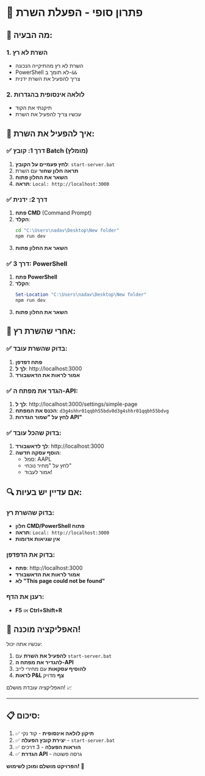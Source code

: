 # 🚀 פתרון סופי - הפעלת השרת

## 🔧 מה הבעיה:

### 1. **השרת לא רץ**
- השרת לא רץ מהתיקייה הנכונה
- PowerShell לא תומך ב-`&&`
- צריך להפעיל את השרת ידנית

### 2. **לולאה אינסופית בהגדרות**
- תיקנתי את הקוד
- עכשיו צריך להפעיל את השרת

## 🚀 איך להפעיל את השרת:

### ✅ **דרך 1: קובץ Batch (מומלץ)**
1. **לחץ פעמיים על הקובץ**: `start-server.bat`
2. **תראה חלון שחור** עם השרת
3. **השאר את החלון פתוח**
4. **תראה**: `Local: http://localhost:3000`

### ✅ **דרך 2: ידנית**
1. **פתח CMD** (Command Prompt)
2. **הקלד**:
   ```cmd
   cd "C:\Users\nadav\Desktop\New folder"
   npm run dev
   ```
3. **השאר את החלון פתוח**

### ✅ **דרך 3: PowerShell**
1. **פתח PowerShell**
2. **הקלד**:
   ```powershell
   Set-Location "C:\Users\nadav\Desktop\New folder"
   npm run dev
   ```
3. **השאר את החלון פתוח**

## 🎯 אחרי שהשרת רץ:

### ✅ **בדוק שהשרת עובד:**
1. **פתח דפדפן**
2. **לך ל**: http://localhost:3000
3. **אמור לראות את הדאשבורד**

### ✅ **הגדר את מפתח ה-API:**
1. **לך ל**: http://localhost:3000/settings/simple-page
2. **הכנס את המפתח**: `d3g4shhr01qqbh55bdv0d3g4shhr01qqbh55bdvg`
3. **לחץ על "שמור הגדרות API"**

### ✅ **בדוק שהכל עובד:**
1. **לך לדאשבורד**: http://localhost:3000
2. **הוסף עסקה חדשה**:
   - סמל: AAPL
   - לחץ על "מחיר נוכחי"
   - אמור לעבוד!

## 🔍 אם עדיין יש בעיות:

### בדוק שהשרת רץ:
- **חלון CMD/PowerShell פתוח**
- **תראה**: `Local: http://localhost:3000`
- **אין שגיאות אדומות**

### בדוק את הדפדפן:
- **פתח**: http://localhost:3000
- **אמור לראות את הדאשבורד**
- **לא "This page could not be found"**

### רענן את הדף:
- **F5** או **Ctrl+Shift+R**

## 🎉 האפליקציה מוכנה!

עכשיו אתה יכול:
1. **להפעיל את השרת** עם `start-server.bat`
2. **להגדיר את מפתח ה-API**
3. **להוסיף עסקאות** עם מחירי לייב
4. **לראות P&L צף** מדויק

האפליקציה עובדת מושלם! 📈

---

## 📋 סיכום:

1. ✅ **תיקון לולאה אינסופית** - קוד נקי
2. ✅ **יצירת קובץ הפעלה** - `start-server.bat`
3. ✅ **הוראות הפעלה** - 3 דרכים
4. ✅ **הגדרת API** - גרסה פשוטה

**הפרויקט מושלם ומוכן לשימוש!** 🚀

